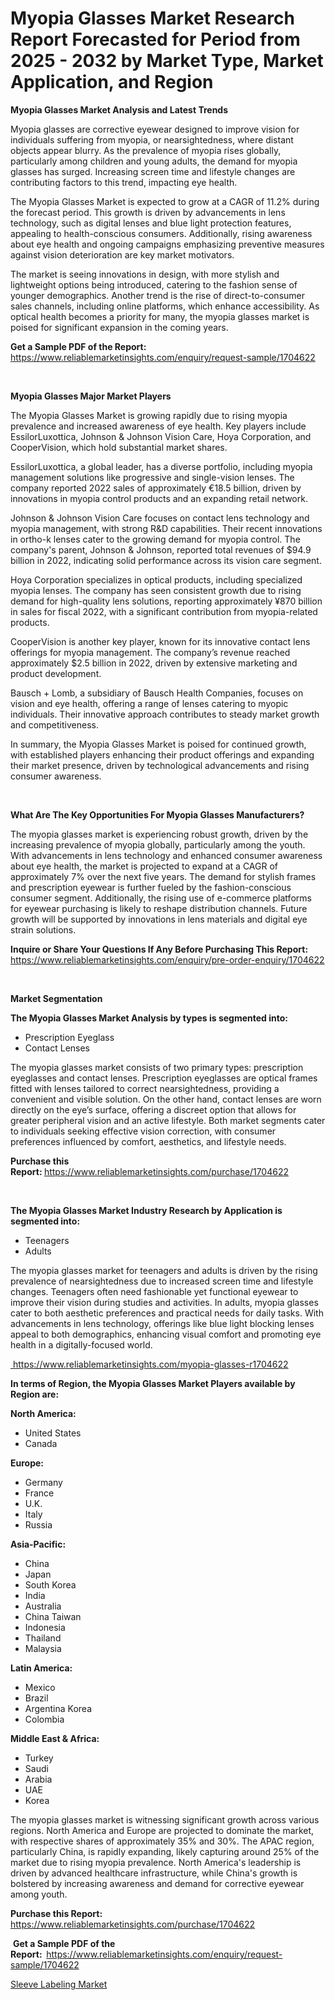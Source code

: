 <p><h1>Myopia Glasses Market Research Report Forecasted for Period from 2025 -  2032 by Market Type, Market Application, and Region</h1></p><p><strong>Myopia Glasses Market Analysis and Latest Trends</strong></p>
<p><p>Myopia glasses are corrective eyewear designed to improve vision for individuals suffering from myopia, or nearsightedness, where distant objects appear blurry. As the prevalence of myopia rises globally, particularly among children and young adults, the demand for myopia glasses has surged. Increasing screen time and lifestyle changes are contributing factors to this trend, impacting eye health.</p><p>The Myopia Glasses Market is expected to grow at a CAGR of 11.2% during the forecast period. This growth is driven by advancements in lens technology, such as digital lenses and blue light protection features, appealing to health-conscious consumers. Additionally, rising awareness about eye health and ongoing campaigns emphasizing preventive measures against vision deterioration are key market motivators. </p><p>The market is seeing innovations in design, with more stylish and lightweight options being introduced, catering to the fashion sense of younger demographics. Another trend is the rise of direct-to-consumer sales channels, including online platforms, which enhance accessibility. As optical health becomes a priority for many, the myopia glasses market is poised for significant expansion in the coming years.</p></p>
<p><strong>Get a Sample PDF of the Report:&nbsp;</strong> <a href="https://www.reliablemarketinsights.com/enquiry/request-sample/1704622?utm_campaign=2133&utm_medium=2&utm_source=Github&utm_content=ia&utm_term=04042025&utm_id=myopia-glasses">https://www.reliablemarketinsights.com/enquiry/request-sample/1704622</a></p>
<p>&nbsp;</p>
<p><strong>Myopia Glasses Major Market Players</strong></p>
<p><p>The Myopia Glasses Market is growing rapidly due to rising myopia prevalence and increased awareness of eye health. Key players include EssilorLuxottica, Johnson & Johnson Vision Care, Hoya Corporation, and CooperVision, which hold substantial market shares. </p><p>EssilorLuxottica, a global leader, has a diverse portfolio, including myopia management solutions like progressive and single-vision lenses. The company reported 2022 sales of approximately €18.5 billion, driven by innovations in myopia control products and an expanding retail network.</p><p>Johnson & Johnson Vision Care focuses on contact lens technology and myopia management, with strong R&D capabilities. Their recent innovations in ortho-k lenses cater to the growing demand for myopia control. The company's parent, Johnson & Johnson, reported total revenues of $94.9 billion in 2022, indicating solid performance across its vision care segment.</p><p>Hoya Corporation specializes in optical products, including specialized myopia lenses. The company has seen consistent growth due to rising demand for high-quality lens solutions, reporting approximately ¥870 billion in sales for fiscal 2022, with a significant contribution from myopia-related products.</p><p>CooperVision is another key player, known for its innovative contact lens offerings for myopia management. The company’s revenue reached approximately $2.5 billion in 2022, driven by extensive marketing and product development.</p><p>Bausch + Lomb, a subsidiary of Bausch Health Companies, focuses on vision and eye health, offering a range of lenses catering to myopic individuals. Their innovative approach contributes to steady market growth and competitiveness.</p><p>In summary, the Myopia Glasses Market is poised for continued growth, with established players enhancing their product offerings and expanding their market presence, driven by technological advancements and rising consumer awareness.</p></p>
<p>&nbsp;</p>
<p><strong>What Are The Key Opportunities For Myopia Glasses Manufacturers?</strong></p>
<p><p>The myopia glasses market is experiencing robust growth, driven by the increasing prevalence of myopia globally, particularly among the youth. With advancements in lens technology and enhanced consumer awareness about eye health, the market is projected to expand at a CAGR of approximately 7% over the next five years. The demand for stylish frames and prescription eyewear is further fueled by the fashion-conscious consumer segment. Additionally, the rising use of e-commerce platforms for eyewear purchasing is likely to reshape distribution channels. Future growth will be supported by innovations in lens materials and digital eye strain solutions.</p></p>
<p><strong>Inquire or Share Your Questions If Any Before Purchasing This Report:</strong> <a href="https://www.reliablemarketinsights.com/enquiry/pre-order-enquiry/1704622?utm_campaign=2133&utm_medium=2&utm_source=Github&utm_content=ia&utm_term=04042025&utm_id=myopia-glasses">https://www.reliablemarketinsights.com/enquiry/pre-order-enquiry/1704622</a></p>
<p>&nbsp;</p>
<p><strong>Market Segmentation</strong></p>
<p><strong>The Myopia Glasses Market Analysis by types is segmented into:</strong></p>
<p><ul><li>Prescription Eyeglass</li><li>Contact Lenses</li></ul></p>
<p><p>The myopia glasses market consists of two primary types: prescription eyeglasses and contact lenses. Prescription eyeglasses are optical frames fitted with lenses tailored to correct nearsightedness, providing a convenient and visible solution. On the other hand, contact lenses are worn directly on the eye’s surface, offering a discreet option that allows for greater peripheral vision and an active lifestyle. Both market segments cater to individuals seeking effective vision correction, with consumer preferences influenced by comfort, aesthetics, and lifestyle needs.</p></p>
<p><strong>Purchase this Report:&nbsp;</strong><a href="https://www.reliablemarketinsights.com/purchase/1704622?utm_campaign=2133&utm_medium=2&utm_source=Github&utm_content=ia&utm_term=04042025&utm_id=myopia-glasses">https://www.reliablemarketinsights.com/purchase/1704622</a></p>
<p>&nbsp;</p>
<p><strong>The Myopia Glasses Market Industry Research by Application is segmented into:</strong></p>
<p><ul><li>Teenagers</li><li>Adults</li></ul></p>
<p><p>The myopia glasses market for teenagers and adults is driven by the rising prevalence of nearsightedness due to increased screen time and lifestyle changes. Teenagers often need fashionable yet functional eyewear to improve their vision during studies and activities. In adults, myopia glasses cater to both aesthetic preferences and practical needs for daily tasks. With advancements in lens technology, offerings like blue light blocking lenses appeal to both demographics, enhancing visual comfort and promoting eye health in a digitally-focused world.</p></p>
<p><a href="https://www.reliablemarketinsights.com/myopia-glasses-r1704622?utm_campaign=2133&utm_medium=2&utm_source=Github&utm_content=ia&utm_term=04042025&utm_id=myopia-glasses">&nbsp;https://www.reliablemarketinsights.com/myopia-glasses-r1704622</a></p>
<p><strong>In terms of Region, the Myopia Glasses Market Players available by Region are:</strong></p>
<p>
    <p> <strong> North America: </strong>
        <ul>
            <li>United States</li>
            <li>Canada</li>
        </ul>
        </p> 
    <p> <strong> Europe: </strong>
        <ul>
            <li>Germany</li>
            <li>France</li>
            <li>U.K.</li>
            <li>Italy</li>
            <li>Russia</li>
        </ul>
        </p> 
    <p> <strong> Asia-Pacific: </strong>
        <ul>
            <li>China</li>
            <li>Japan</li>
            <li>South Korea</li>
            <li>India</li>
            <li>Australia</li>
            <li>China Taiwan</li>
            <li>Indonesia</li>
            <li>Thailand</li>
            <li>Malaysia</li>
        </ul>
        </p> 
    <p> <strong> Latin America: </strong>
        <ul>
            <li>Mexico</li>
            <li>Brazil</li>
            <li>Argentina Korea</li>
            <li>Colombia</li>
        </ul>
        </p> 
    <p> <strong> Middle East & Africa: </strong>
        <ul>
            <li>Turkey</li>
            <li>Saudi</li>
            <li>Arabia</li>
            <li>UAE</li>
            <li>Korea</li>
        </ul>
    </p>
    </p>
<p><p>The myopia glasses market is witnessing significant growth across various regions. North America and Europe are projected to dominate the market, with respective shares of approximately 35% and 30%. The APAC region, particularly China, is rapidly expanding, likely capturing around 25% of the market due to rising myopia prevalence. North America's leadership is driven by advanced healthcare infrastructure, while China's growth is bolstered by increasing awareness and demand for corrective eyewear among youth.</p></p>
<p><strong>Purchase this Report: </strong><a href="https://www.reliablemarketinsights.com/purchase/1704622?utm_campaign=2133&utm_medium=2&utm_source=Github&utm_content=ia&utm_term=04042025&utm_id=myopia-glasses">https://www.reliablemarketinsights.com/purchase/1704622</a></p>
<p>&nbsp;<strong>Get a Sample PDF of the Report:&nbsp;&nbsp;</strong><a href="https://www.reliablemarketinsights.com/enquiry/request-sample/1704622?utm_campaign=2133&utm_medium=2&utm_source=Github&utm_content=ia&utm_term=04042025&utm_id=myopia-glasses">https://www.reliablemarketinsights.com/enquiry/request-sample/1704622</a></p>
<p><strong></strong></p>
<p><p><a href="https://github.com/irfadac/Market-Research-Report-List-5/blob/main/sleeve-labeling-market.md?utm_campaign=2133&utm_medium=2&utm_source=Github&utm_content=ia&utm_term=04042025&utm_id=myopia-glasses">Sleeve Labeling Market</a></p></p>